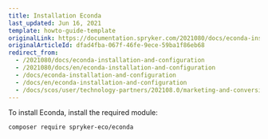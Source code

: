 ```yaml
---
title: Installation Econda
last_updated: Jun 16, 2021
template: howto-guide-template
originalLink: https://documentation.spryker.com/2021080/docs/econda-installation-and-configuration
originalArticleId: dfad4fba-067f-46fe-9ece-59ba1f86eb68
redirect_from:
  - /2021080/docs/econda-installation-and-configuration
  - /2021080/docs/en/econda-installation-and-configuration
  - /docs/econda-installation-and-configuration
  - /docs/en/econda-installation-and-configuration
  - /docs/scos/user/technology-partners/202108.0/marketing-and-conversion/personalization-and-cross-selling/econda/econda-installation-and-configuration.html
---
```


To install Econda, install the required module:

```bash
composer require spryker-eco/econda
```
